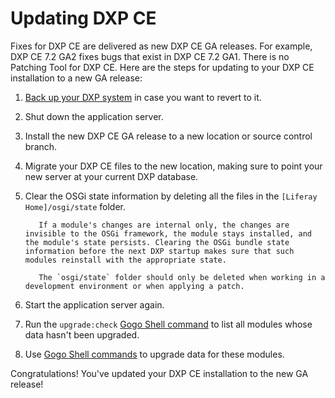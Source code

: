 # Updating DXP CE

Fixes for DXP CE are delivered as new DXP CE GA releases. For example, DXP CE 7.2 GA2 fixes bugs that exist in DXP CE 7.2 GA1. There is no Patching Tool for DXP CE. Here are the steps for updating to your DXP CE installation to a new GA release:

1. [Back up your DXP system](../../backing-up.md) in case you want to revert to it.

1. Shut down the application server.

1. Install the new DXP CE GA release to a new location or source control branch.

1. Migrate your DXP CE files to the new location, making sure to point your new server at your current DXP database.

1. Clear the OSGi state information by deleting all the files in the `[Liferay Home]/osgi/state` folder.

    ```note::
       If a module's changes are internal only, the changes are invisible to the OSGi framework, the module stays installed, and the module's state persists. Clearing the OSGi bundle state information before the next DXP startup makes sure that such modules reinstall with the appropriate state.
    ```

    ```warning::
       The `osgi/state` folder should only be deleted when working in a development environment or when applying a patch.
    ```

1. Start the application server again.

1. Run the `upgrade:check` [Gogo Shell command](https://help.liferay.com/hc/en-us/articles/360029070351-Using-the-Felix-Gogo-Shell) to list all modules whose data hasn't been upgraded.

1. Use [Gogo Shell commands](../../upgrading-liferay-dxp/upgrade-stability-and-performance/upgrading-modules-using-gogo-shell-commands.md) to upgrade data for these modules.

Congratulations! You've updated your DXP CE installation to the new GA release!